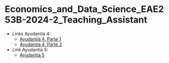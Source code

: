 # Economics_and_Data_Science_EAE253B-2024-2_Teaching_Assistant

- Links Ayudantía 4:
  - [Ayudantía 4, Parte 1](https://www.youtube.com/watch?v=bFud7OzN9WU)
  - [Ayudantía 4, Parte 2](https://www.youtube.com/watch?v=bvyE2TfH42U)
- Link Ayudantía 5:
  - [Ayudantía 5](https://www.youtube.com/watch?v=Z18lNqiq4FE)

